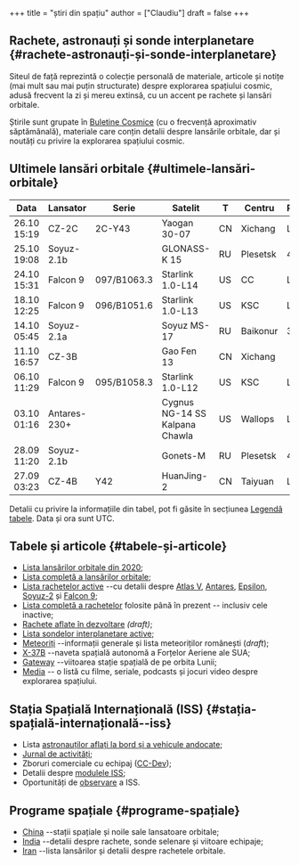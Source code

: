 +++
title = "știri din spațiu"
author = ["Claudiu"]
draft = false
+++

## Rachete, astronauți și sonde interplanetare {#rachete-astronauți-și-sonde-interplanetare}

Siteul de față reprezintă o colecție personală de materiale, articole și notițe (mai mult sau mai puțin structurate) despre explorarea spațiului cosmic, adusă frecvent la zi și mereu extinsă, cu un accent pe rachete și lansări orbitale.

Știrile sunt grupate în [Buletine Cosmice](/bul) (cu o frecvență aproximativ săptămânală), materiale care conțin detalii despre lansările orbitale, dar și noutăți cu privire la explorarea spațiului cosmic.


## Ultimele lansări orbitale {#ultimele-lansări-orbitale}

| Data        | Lansator     | Serie       | Satelit                        | T  | Centru   | Rampă | R. | Bul            |
|-------------|--------------|-------------|--------------------------------|----|----------|-------|----|----------------|
| 26.10 15:19 | CZ-2C        | 2C-Y43      | Yaogan 30-07                   | CN | Xichang  | LC-3  | S  | [94](/bul/094) |
| 25.10 19:08 | Soyuz-2.1b   |             | GLONASS-K 15                   | RU | Plesetsk | 43/3  | S  | [94](/bul/094) |
| 24.10 15:31 | Falcon 9     | 097/B1063.3 | Starlink 1.0-L14               | US | CC       | LC40  | S  | [94](/bul/094) |
| 18.10 12:25 | Falcon 9     | 096/B1051.6 | Starlink 1.0-L13               | US | KSC      | LC39A | S  | [93](/bul/093) |
| 14.10 05:45 | Soyuz-2.1a   |             | Soyuz MS-17                    | RU | Baikonur | 31/6  | S  | [92](/bul/092) |
| 11.10 16:57 | CZ-3B        |             | Gao Fen 13                     | CN | Xichang  |       | S  | [92](/bul/092) |
| 06.10 11:29 | Falcon 9     | 095/B1058.3 | Starlink 1.0-L12               | US | KSC      | LC39A | S  | [91](/bul/091) |
| 03.10 01:16 | Antares-230+ |             | Cygnus NG-14 SS Kalpana Chawla | US | Wallops  | LP-0A | S  | [91](/bul/091) |
| 28.09 11:20 | Soyuz-2.1b   |             | Gonets-M                       | RU | Plesetsk | 43/3  | S  | [90](/bul/090) |
| 27.09 03:23 | CZ-4B        | Y42         | HuanJing-2                     | CN | Taiyuan  | LC-9  | S  | [90](/bul/090) |

Detalii cu privire la informațiile din tabel, pot fi găsite în secțiunea [Legendă tabele](/t/legenda_tabele). Data și ora sunt UTC.


## Tabele și articole {#tabele-și-articole}

-   [Lista lansărilor orbitale din 2020](/t/l2020);
-   [Lista completă a lansărilor orbitale](/t/lansari);
-   [Lista rachetelor active](/r/rachete_active) --cu detalii despre [Atlas V](/r/atlasv), [Antares](/r/antares), [Epsilon](/r/epsilon), [Soyuz-2](/r/soyuz-2) și [Falcon 9](/r/falcon9);
-   [Lista completă a rachetelor](/r/rachete) folosite până în prezent -- inclusiv cele inactive;
-   [Rachete aflate în dezvoltare](/r/viitor) _(draft)_;
-   [Lista sondelor interplanetare active](/m/sonde);
-   [Meteoriți](/m/meteoriti) --informații generale și lista meteoriților românești (_draft_);
-   [X-37B](/m/x37b) --naveta spațială autonomă a Forțelor Aeriene ale SUA;
-   [Gateway](/m/gateway) --viitoarea stație spațială de pe orbita Lunii;
-   [Media](/m/media) -- o listă cu filme, seriale, podcasts și jocuri video despre explorarea spațiului.


## Stația Spațială Internațională (ISS) {#stația-spațială-internațională--iss}

-   Lista [astronauților aflați la bord și a vehicule andocate](/iss/iss/);
-   [Jurnal de activități](/iss/jurnal);
-   Zboruri comerciale cu echipaj ([CC-Dev](/iss/ccdev));
-   Detalii despre [modulele ISS](/iss/module);
-   Oportunități de [observare](https://www.heavens-above.com/PassSummary.aspx?satid=25544&lat=46.7712&lng=23.6236&loc=Cluj-Napoca&alt=0&tz=EET) a ISS.


## Programe spațiale {#programe-spațiale}

-   [China](/p/china) --stații spațiale și noile sale lansatoare orbitale;
-   [India](/p/india) --detalii despre rachete, sonde selenare și viitoare echipaje;
-   [Iran](/p/iran) --lista lansărilor și detalii despre rachetele orbitale.